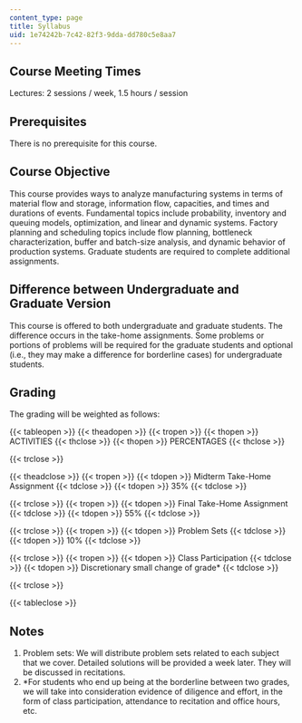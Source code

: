 ```yaml
---
content_type: page
title: Syllabus
uid: 1e74242b-7c42-82f3-9dda-dd780c5e8aa7
---
```


Course Meeting Times
--------------------

Lectures: 2 sessions / week, 1.5 hours / session

Prerequisites
-------------

There is no prerequisite for this course.

Course Objective
----------------

This course provides ways to analyze manufacturing systems in terms of material flow and storage, information flow, capacities, and times and durations of events. Fundamental topics include probability, inventory and queuing models, optimization, and linear and dynamic systems. Factory planning and scheduling topics include flow planning, bottleneck characterization, buffer and batch-size analysis, and dynamic behavior of production systems. Graduate students are required to complete additional assignments.

Difference between Undergraduate and Graduate Version
-----------------------------------------------------

This course is offered to both undergraduate and graduate students. The difference occurs in the take-home assignments. Some problems or portions of problems will be required for the graduate students and optional (i.e., they may make a difference for borderline cases) for undergraduate students.

Grading
-------

The grading will be weighted as follows:

{{< tableopen >}}
{{< theadopen >}}
{{< tropen >}}
{{< thopen >}}
ACTIVITIES
{{< thclose >}}
{{< thopen >}}
PERCENTAGES
{{< thclose >}}

{{< trclose >}}

{{< theadclose >}}
{{< tropen >}}
{{< tdopen >}}
Midterm Take-Home Assignment
{{< tdclose >}}
{{< tdopen >}}
35%
{{< tdclose >}}

{{< trclose >}}
{{< tropen >}}
{{< tdopen >}}
Final Take-Home Assignment
{{< tdclose >}}
{{< tdopen >}}
55%
{{< tdclose >}}

{{< trclose >}}
{{< tropen >}}
{{< tdopen >}}
Problem Sets
{{< tdclose >}}
{{< tdopen >}}
10%
{{< tdclose >}}

{{< trclose >}}
{{< tropen >}}
{{< tdopen >}}
Class Participation
{{< tdclose >}}
{{< tdopen >}}
Discretionary small change of grade\*
{{< tdclose >}}

{{< trclose >}}

{{< tableclose >}}

Notes
-----

1.  Problem sets: We will distribute problem sets related to each subject that we cover. Detailed solutions will be provided a week later. They will be discussed in recitations.
2.  \*For students who end up being at the borderline between two grades, we will take into consideration evidence of diligence and effort, in the form of class participation, attendance to recitation and office hours, etc.